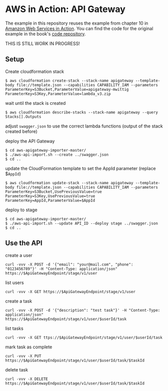 # AWS in Action: API Gateway

The example in this repository reuses the example from chapter 10 in [Amanzon Web Services in Action](https://www.manning.com/books/amazon-web-services-in-action). You can find the code for the original example in the book's [code repository](https://github.com/AWSinAction/code/tree/master/chapter10).

THIS IS STILL WORK IN PROGRESS!

## Setup

Create cloudformation stack

```
$ aws cloudformation create-stack --stack-name apigateway --template-body file://template.json --capabilities CAPABILITY_IAM --parameters ParameterKey=S3Bucket,ParameterValue=apigateway-mwittig ParameterKey=S3Key,ParameterValue=lambda_v3.zip
```

wait until the stack is created

```
$ aws cloudformation describe-stacks --stack-name apigateway --query Stacks[].Outputs
```

adjust `swagger.json` to use the correct lambda functions (output of the stack created before)

deploy the API Gateway

```
$ cd aws-apigateway-importer-master/
$ ./aws-api-import.sh --create ../swagger.json
$ cd ..
```

update the CloudFormation template to set the AppId parameter (replace $`AppId`)

```
$ aws cloudformation update-stack --stack-name apigateway --template-body file://template.json --capabilities CAPABILITY_IAM --parameters ParameterKey=S3Bucket,UsePreviousValue=true ParameterKey=S3Key,UsePreviousValue=true ParameterKey=AppId,ParameterValue=$AppId
```

deploy to stage

```
$ cd aws-apigateway-importer-master/
$ ./aws-api-import.sh --update API_ID --deploy stage ../swagger.json
$ cd ..
```

## Use the API

create a user

```
curl -vvv -X POST -d '{"email": "your@mail.com", "phone": "0123456789"}' -H "Content-Type: application/json" https://$ApiGatewayEndpoint/stage/v1/user
```

list users

```
curl -vvv -X GET https://$ApiGatewayEndpoint/stage/v1/user
```

create a task

```
curl -vvv -X POST -d '{"description": "test task"}' -H "Content-Type: application/json" https://$ApiGatewayEndpoint/stage/v1/user/$userId/task
```

list tasks

```
curl -vvv -X GET ttps://$ApiGatewayEndpoint/stage/v1/user/$userId/task
```

mark task as complete

```
curl -vvv -X PUT https://$ApiGatewayEndpoint/stage/v1/user/$userId/task/$taskId
```

delete task

```
curl -vvv -X DELETE https://$ApiGatewayEndpoint/stage/v1/user/$userId/task/$taskId
```


